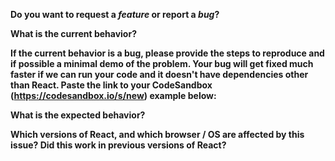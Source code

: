 **Do you want to request a *feature* or report a *bug*?**

**What is the current behavior?**

**If the current behavior is a bug, please provide the steps to reproduce and if possible a minimal demo of the problem. Your bug will get fixed much faster if we can run your code and it doesn't have dependencies other than React. Paste the link to your CodeSandbox (<https://codesandbox.io/s/new>) example below:**

**What is the expected behavior?**

**Which versions of React, and which browser / OS are affected by this issue? Did this work in previous versions of React?**
